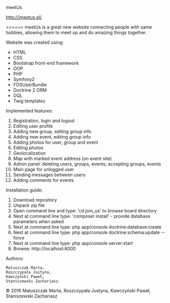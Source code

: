 meetUs 

http://imeetus.pl/

======
meetUs is a great new website connecting people with same hobbies, allowing them to meet up and do amazing things together.

Website was created using:

- HTML
- CSS
- Bootstrap front-end framework
- OOP
- PHP
- Symfony2
- FOSUserBundle
- Doctrine 2 ORM
- DQL
- Twig templates 

Implemented features:

1. Registration, login and logout
2. Editing user profile
3. Adding new group, editing group info
4. Adding new event, editing group info 
5. Adding photos for user, group and event
6. Editing photos
7. Geolocalization
8. Map with marked event address (on event site)
9. Admin panel: deleting users, groups, events; accepting groups, events
10. Main page for unlogged user
11. Sending messages between users
12. Adding comments for events

Installation guide:

1. Download repository 
2. Unpack zip file 
3. Open command line and type: 'cd join_us' to browse board directory 
4. Next at command line type: 'composer install' - provide database parameters when asked 
5. Next at command line type: php app/console doctrine:database:create 
6. Next at command line type: php app/console doctrine:schema:update --force 
7. Next at command line type: php app/console server:start 
8. Browse: http://localhost:8000 

Authors:

    Matuszczak Marta,
    Roszczypała Justyna,
    Kawczyński Paweł,
    Staniszewski Zachariasz.

© 2016 Matuszczak Marta, Roszczypała Justyna, Kawczyński Paweł, Staniszewski Zachariasz
